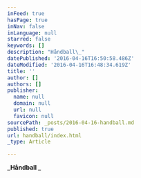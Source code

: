 ```yaml
---
inFeed: true
hasPage: true
inNav: false
inLanguage: null
starred: false
keywords: []
description: "Håndball\_"
datePublished: '2016-04-16T16:50:58.486Z'
dateModified: '2016-04-16T16:48:34.619Z'
title: ''
author: []
authors: []
publisher:
  name: null
  domain: null
  url: null
  favicon: null
sourcePath: _posts/2016-04-16-handball.md
published: true
url: handball/index.html
_type: Article

---
```

**_Håndball _**